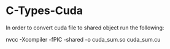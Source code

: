 # C-Types-Cuda

In order to convert cuda file to shared object run the following:

nvcc -Xcompiler -fPIC -shared -o cuda_sum.so cuda_sum.cu
